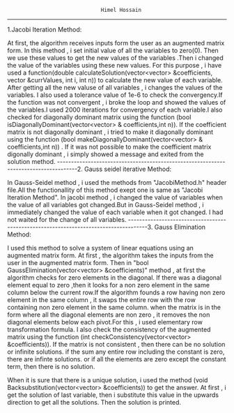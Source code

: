                                   Himel Hossain
_____________________________________________________________________________________
1.Jacobi Iteration Method: 

At first, the algorithm receives inputs form the user as an augmented matrix form.
In this method , i set initial value of all the variables to zero(0). Then we use these values to get the new values of the variables .Then i changed the value of the variables using these new values. For this purpose , i have used a function(double calculateSolution(vector<vector<double>> &coefficients, vector<double> &currValues, int i, int n)) to calculate the new value of each variable. After getting all the new valuse of all variables , i changes the values of the variables. I also used a tolerance value of 1e-6 to check the convergency.If the function was not convergent , i broke the loop and showed the values of the variables.I used 2000 iterations for convergency of each variable.I also checked for diagonally dominant matrix using the function (bool isDiagonallyDominant(vector<vector<double>> & coefficients,int n)). If the coefficient matrix is not diagonally dominant , i tried to make it diagonally dominant using the function (bool makeDiagonallyDominant(vector<vector<double>> & coefficients,int n)) . If it was not possible to make the coefficient matrix digonally dominant , i simply showed a message and exited from the solution method.
-------------------------------------------------------------------------------------2. Gauss seidel iterative Method:

In Gauss-Seidel method , i used the methods from "JacobiMethod.h" header file.All the functionallity of this method exept one is same as "Jacobi Iteration Method".
In jacobi method , i changed the value of variables when the value of all variables got changed.But in Gauss-Seidel method , i immediately changed the value of each variable when it got changed. I had not waited for the change of all variables. 
-------------------------------------------------------------------------------------3. Gauss Elimination Method:

I used this method to solve a system of linear equations using an augmented matrix form. At first , the algorithm takes the inputs from the user in the augmented matrix form. Then in "bool GaussElimination(vector<vector<double>> &coefficients)" method , at first the algorithm checks for zero elements in the diagonal. If there was a diagonal element equal to zero ,then it looks for a non zero element in the same column below the current row.If the algorithm founds a row having non zero element in the same column , it swaps the entire row with the row containing non zero element in the same column.
when the matrix is in the form where all the diagonal elements are non zero , it removes the non diagonal elements below each pivot.For this , i used elementary row transformation formula.
I also check the consistency of the augmented matrix using the function (int checkConsistency(vector<vector<double>> &coefficients)). If the matrix is not consistent , then there can be no solution or infinite solutions. if the sum any entire row including the constant is zero, there are infinte solutions. or if all the elements are zero except the constant term, then there is no solution. 

When it is sure that there is a unique solution, i used the method (void Backsubstitution(vector<vector<double>> &coefficients)) to get the answer.
At first , i get the solution of last variable, then i substitute this value in the upwards direction to get all the solutions.
Then the solution is printed.

